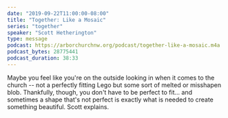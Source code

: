 ```yaml
---
date: "2019-09-22T11:00:00-08:00"
title: "Together: Like a Mosaic"
series: "together"
speaker: "Scott Hetherington"
type: message
podcast: https://arborchurchnw.org/podcast/together-like-a-mosaic.m4a
podcast_bytes: 28775441
podcast_duration: 38:33
---
```


Maybe you feel like you're on the outside looking in when it comes to the church -- not a perfectly fitting Lego but some sort of melted or misshapen blob. Thankfully, though, you don't have to be perfect to fit... and sometimes a shape that's not perfect is exactly what is needed to create something beautiful. Scott explains.

